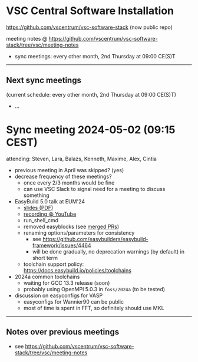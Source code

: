 # VSC Central Software Installation

https://github.com/vscentrum/vsc-software-stack (now public repo)

meeting notes @ https://github.com/vscentrum/vsc-software-stack/tree/vsc/meeting-notes

* sync meetings: every other month, 2nd Thursday at 09:00 CE(S)T

-------

## Next sync meetings

(current schedule: every other month, 2nd Thursday at 09:00 CE(S)T)

* ...

# Sync meeting 2024-05-02 (09:15 CEST)

attending: Steven, Lara, Balazs, Kenneth, Maxime, Alex, Cintia

- previous meeting in April was skipped? (yes)
- decrease frequency of these meetings?
    - once every 2/3 months would be fine
    - can use VSC Slack to signal need for a meeting to discuss something
- EasyBuild 5.0 talk at EUM'24
    - [slides (PDF)](https://users.ugent.be/~kehoste/eum24/003_eum24_easybuild5.pdf)
    - [recording @ YouTube](https://www.youtube.com/watch?v=cJyEq2k8zss&list=PLhnGtSmEGEQild9FmlP8Qmz9Csc_gOJKF&index=4&pp=gAQBiAQB)
    - run_shell_cmd
    - removed easyblocks (see [merged PRs](https://github.com/easybuilders/easybuild-easyblocks/pulls?q=is%3Apr+is%3Amerged+sort%3Aupdated-desc+label%3AEasyBuild-5.0+remove))
    - renaming options/parameters for consistency
        - see https://github.com/easybuilders/easybuild-framework/issues/4464
        - will be done gradually, no deprecation warnings (by default) in short term
    - toolchain support policy: https://docs.easybuild.io/policies/toolchains
- 2024a common toolchains
    - waiting for GCC 13.3 release (soon)
    - probably using OpenMPI 5.0.3 in `foss/2024a` (to be tested)
- discussion on easyconfigs for VASP
    - easyconfigs for Wannier90 can be public
    - most of time is spent in FFT, so definitely should use MKL

-------

## Notes over previous meetings

- see https://github.com/vscentrum/vsc-software-stack/tree/vsc/meeting-notes
